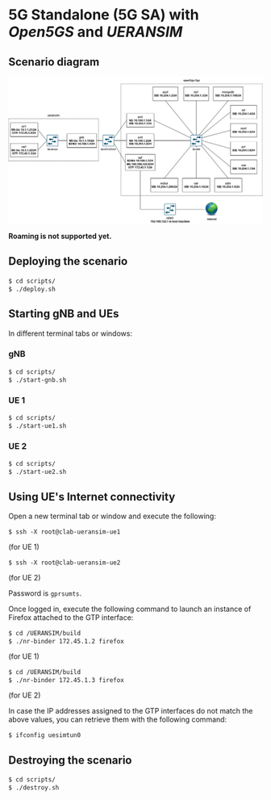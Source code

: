 # 5G Standalone (5G SA) with _Open5GS_ and _UERANSIM_

## Scenario diagram

![](resources/5g-sa_open5gs_ueransim.drawio.png)

**Roaming is not supported yet.**

## Deploying the scenario

```
$ cd scripts/
$ ./deploy.sh
```

## Starting gNB and UEs

In different terminal tabs or windows:

### gNB

```
$ cd scripts/
$ ./start-gnb.sh
```

### UE 1

```
$ cd scripts/
$ ./start-ue1.sh
```

### UE 2

```
$ cd scripts/
$ ./start-ue2.sh
```

## Using UE's Internet connectivity

Open a new terminal tab or window and execute the following:

```
$ ssh -X root@clab-ueransim-ue1
```
(for UE 1)

```
$ ssh -X root@clab-ueransim-ue2
```
(for UE 2)

Password is `gprsumts`.

Once logged in, execute the following command to launch an instance of Firefox attached to the GTP interface:

```
$ cd /UERANSIM/build
$ ./nr-binder 172.45.1.2 firefox
```
(for UE 1)

```
$ cd /UERANSIM/build
$ ./nr-binder 172.45.1.3 firefox
```
(for UE 2)

In case the IP addresses assigned to the GTP interfaces do not match the above values, you can retrieve them with the following command:

```
$ ifconfig uesimtun0
```

## Destroying the scenario

```
$ cd scripts/
$ ./destroy.sh
```